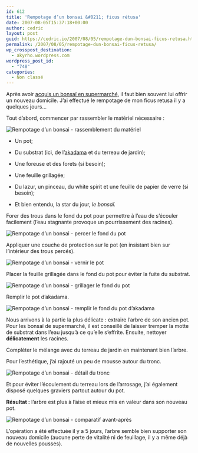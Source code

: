 ```yaml
---
id: 612
title: 'Rempotage d’un bonsai &#8211; ficus rétusa'
date: 2007-08-05T15:37:18+00:00
author: cedric
layout: post
guid: https://cedric.io/2007/08/05/rempotage-dun-bonsai-ficus-retusa.html
permalink: /2007/08/05/rempotage-dun-bonsai-ficus-retusa/
wp_crosspost_destination:
  - akyrho.wordpress.com
wordpress_post_id:
  - "748"
categories:
  - Non classé
---
```

Après avoir [acquis un bonsaï en supermarché](/blog/2007/07/30/ficus-retusa/), il faut bien souvent lui offrir un nouveau domicile. J’ai effectué le rempotage de mon ficus retusa il y a quelques jours…

Tout d’abord, commencer par rassembler le matériel nécessaire :

![Rempotage d’un bonsai - rassemblement du matériel](/images/2007/08/320x-cimg0118a.JPG) 

  * Un pot;

  * Du substrat (ici, de l’[akadama](http://fr.wikipedia.org/wiki/Akadama) et du terreau de jardin);

  * Une foreuse et des forets (si besoin);

  * Une feuille grillagée;

  * Du lazur, un pinceau, du white spirit et une feuille de papier de verre (si besoin);

  * Et bien entendu, la star du jour, _le bonsaï._

Forer des trous dans le fond du pot pour permettre à l’eau de s’écouler facilement (l’eau stagnante provoque un pourrissement des racines).

![Rempotage d’un bonsai - percer le fond du pot](/images/2007/08/320x-cimg0120a.JPG) 

Appliquer une couche de protection sur le pot (en insistant bien sur l’intérieur des trous percés).

![Rempotage d’un bonsai - vernir le pot](/images/2007/08/320x-cimg0122.JPG) 

Placer la feuille grillagée dans le fond du pot pour éviter la fuite du substrat.

![Rempotage d’un bonsai - grillager le fond du pot](/images/2007/08/320x-cimg0124.JPG) 

Remplir le pot d’akadama.

![Rempotage d’un bonsai - remplir le fond du pot d’akadama](/images/2007/08/320x-cimg0125.JPG) 

Nous arrivons à la partie la plus délicate : extraire l’arbre de son ancien pot. Pour les bonsaï de supermarché, il est conseillé de laisser tremper la motte de substrat dans l’eau jusqu’à ce qu’elle s’effrite. Ensuite, nettoyer **délicatement** les racines.

Compléter le mélange avec du terreau de jardin en maintenant bien l’arbre.

Pour l’esthétique, j’ai rajouté un peu de mousse autour du tronc.

![Rempotage d’un bonsai - détail du tronc](/images/2007/08/320x-cimg0216.JPG) 

Et pour éviter l’écoulement du terreau lors de l’arrosage, j’ai également disposé quelques graviers partout autour du pot.

**Résultat :** l’arbre est plus à l’aise et mieux mis en valeur dans son nouveau pot.

![Rempotage d’un bonsai - comparatif avant-après](/images/2007/08/bonsai_avant-apres.jpg) 

L’opération a été effectuée il y a 5 jours, l’arbre semble bien supporter son nouveau domicile (aucune perte de vitalité ni de feuillage, il y a même déjà de nouvelles pousses).